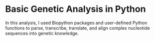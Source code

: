 # Basic Genetic Analysis in Python  

In this analysis, I used Biopython packages and user-defined Python functions to parse, transcribe, translate, and align complex nucleotide sequences into genetic knowledge.

